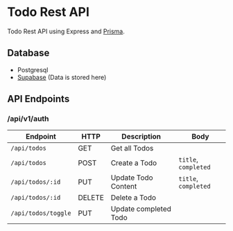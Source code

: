 # Todo Rest API

Todo Rest API using Express and [Prisma](https://prosma.io).

## Database

- Postgresql
- [Supabase](https://supabase.com) (Data is stored here)

## API Endpoints

### /api/v1/auth

| Endpoint            | HTTP   | Description           | Body                 |
| ------------------- | ------ | --------------------- | -------------------- |
| `/api/todos`        | GET    | Get all Todos         |                      |
| `/api/todos`        | POST   | Create a Todo         | `title`, `completed` |
| `/api/todos/:id`    | PUT    | Update Todo Content   | `title`, `completed` |
| `/api/todos/:id`    | DELETE | Delete a Todo         |                      |
| `/api/todos/toggle` | PUT    | Update completed Todo |                      |
